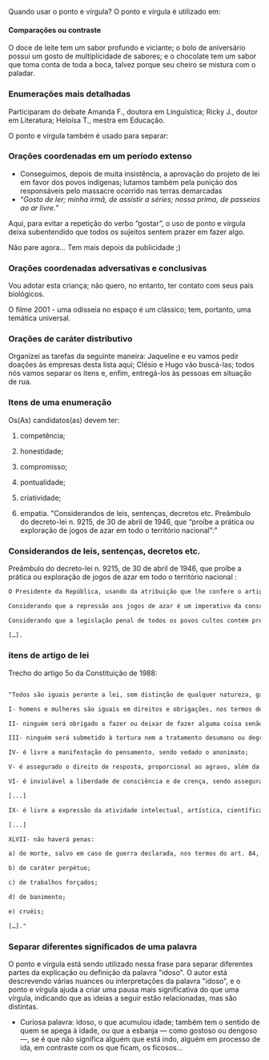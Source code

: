 Quando usar o ponto e vírgula?
O ponto e vírgula é utilizado em:

#### Comparações ou contraste
O doce de leite tem um sabor profundo e viciante; o bolo de aniversário possui um gosto de multiplicidade de sabores; e o chocolate tem um sabor que toma conta de toda a boca, talvez porque seu cheiro se mistura com o paladar.

### Enumerações mais detalhadas
Participaram do debate Amanda F., doutora em Linguística; Ricky J., doutor em Literatura; Heloísa T., mestra em Educação.

O ponto e vírgula também é usado para separar:

### Orações coordenadas em um período extenso
- Conseguimos, depois de muita insistência, a aprovação do projeto de lei em favor dos povos indígenas; lutamos também pela punição dos responsáveis pelo massacre ocorrido nas terras demarcadas
- “_Gosto de ler; minha irmã, de assistir a séries; nossa prima, de passeios ao ar livre._”

Aqui, para evitar a repetição do verbo “gostar”, o uso de ponto e vírgula deixa subentendido que todos os sujeitos sentem prazer em fazer algo.


Não pare agora... Tem mais depois da publicidade ;)

### Orações coordenadas adversativas e conclusivas
Vou adotar esta criança; não quero, no entanto, ter contato com seus pais biológicos.

O filme 2001 - uma odisseia no espaço é um clássico; tem, portanto, uma temática universal.

### Orações de caráter distributivo
Organizei as tarefas da seguinte maneira: Jaqueline e eu vamos pedir doações às empresas desta lista aqui; Clésio e Hugo vão buscá-las; todos nós vamos separar os itens e, enfim, entregá-los às pessoas em situação de rua.

### Itens de uma enumeração
Os(As) candidatos(as) devem ter:

1. competência;

2. honestidade;

3. compromisso;

4. pontualidade;

5. criatividade;

6. empatia.
"Considerandos de leis, sentenças, decretos etc.
Preâmbulo do decreto-lei n. 9215, de 30 de abril de 1946, que “proíbe a prática ou exploração de jogos de azar em todo o território nacional”:"

### Considerandos de leis, sentenças, decretos etc.

Preâmbulo do decreto-lei n. 9215, de 30 de abril de 1946, que proíbe a prática ou exploração de jogos de azar em todo o território nacional :
```txt
O Presidente da República, usando da atribuição que lhe confere o artigo 180 da Constituição, e

Considerando que a repressão aos jogos de azar é um imperativo da consciência universal;

Considerando que a legislação penal de todos os povos cultos contém preceitos tendentes a esse fim;

[…].
```
### itens de artigo de lei
Trecho do artigo 5o da Constituição de 1988:
```txt

"Todos são iguais perante a lei, sem distinção de qualquer natureza, garantindo-se aos brasileiros e aos estrangeiros residentes no País a inviolabilidade do direito à vida, à liberdade, à igualdade, à segurança e à propriedade, nos termos seguintes:

I- homens e mulheres são iguais em direitos e obrigações, nos termos desta Constituição;

II- ninguém será obrigado a fazer ou deixar de fazer alguma coisa senão em virtude de lei;

III- ninguém será submetido à tortura nem a tratamento desumano ou degradante;

IV- é livre a manifestação do pensamento, sendo vedado o anonimato;

V- é assegurado o direito de resposta, proporcional ao agravo, além da indenização por dano material, moral ou à imagem;

VI- é inviolável a liberdade de consciência e de crença, sendo assegurado o livre exercício dos cultos religiosos e garantida, na forma da lei, a proteção aos locais de culto e a suas liturgias;

[...]

IX- é livre a expressão da atividade intelectual, artística, científica e de comunicação, independentemente de censura ou licença;

[...]

XLVII- não haverá penas:

a) de morte, salvo em caso de guerra declarada, nos termos do art. 84, XIX;

b) de caráter perpétuo;

c) de trabalhos forçados;

d) de banimento;

e) cruéis;

[…]."
```

### Separar diferentes significados de uma palavra

O ponto e vírgula está sendo utilizado nessa frase para separar diferentes partes da explicação ou definição da palavra "idoso". O autor está descrevendo várias nuances ou interpretações da palavra "idoso", e o ponto e vírgula ajuda a criar uma pausa mais significativa do que uma vírgula, indicando que as ideias a seguir estão relacionadas, mas são distintas.

- Curiosa palavra: idoso, o que acumulou idade; também tem o
sentido de quem se apega à idade, ou que a esbanja — como
gostoso ou dengoso —, se é que não significa alguém que está
indo, alguém em processo de ida, em contraste com os que
ficam, os ficosos...